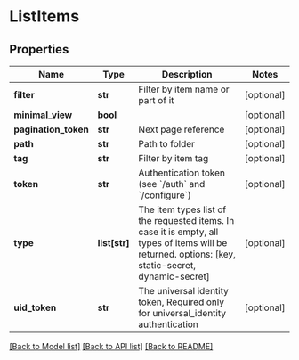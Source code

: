 # ListItems

## Properties
Name | Type | Description | Notes
------------ | ------------- | ------------- | -------------
**filter** | **str** | Filter by item name or part of it | [optional] 
**minimal_view** | **bool** |  | [optional] 
**pagination_token** | **str** | Next page reference | [optional] 
**path** | **str** | Path to folder | [optional] 
**tag** | **str** | Filter by item tag | [optional] 
**token** | **str** | Authentication token (see &#x60;/auth&#x60; and &#x60;/configure&#x60;) | [optional] 
**type** | **list[str]** | The item types list of the requested items. In case it is empty, all types of items will be returned. options: [key, static-secret, dynamic-secret] | [optional] 
**uid_token** | **str** | The universal identity token, Required only for universal_identity authentication | [optional] 

[[Back to Model list]](../README.md#documentation-for-models) [[Back to API list]](../README.md#documentation-for-api-endpoints) [[Back to README]](../README.md)


